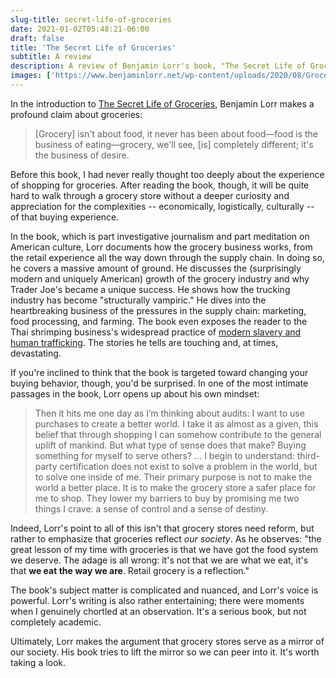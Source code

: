 ```yaml
---
slug-title: secret-life-of-groceries
date: 2021-01-02T05:48:21-06:00
draft: false
title: 'The Secret Life of Groceries'
subtitle: A review
description: A review of Benjamin Lorr's book, "The Secret Life of Groceries"
images: ['https://www.benjaminlorr.net/wp-content/uploads/2020/08/Groceries_cover-450.jpeg']
---
```


In the introduction to [The Secret Life of Groceries](https://www.benjaminlorr.net/book/the-secret-life-of-groceries/), Benjamin Lorr makes a profound claim about groceries:

> [Grocery] isn't about food, it never has been about food—food is the business of eating—grocery, we'll see, [is] completely different; it's the business of desire.

Before this book, I had never really thought too deeply about the experience of shopping for groceries. After reading the book, though, it will be quite hard to walk through a grocery store without a deeper curiosity and appreciation for the complexities -- economically, logistically, culturally -- of that buying experience.

In the book, which is part investigative journalism and part meditation on American culture, Lorr documents how the grocery business works, from the retail experience all the way down through the supply chain. In doing so, he covers a massive amount of ground. He discusses the (surprisingly modern and uniquely American) growth of the grocery industry and why Trader Joe's became a unique success. He shows how the trucking industry has become "structurally vampiric." He dives into the heartbreaking business of the pressures in the supply chain: marketing, food processing, and farming. The book even exposes the reader to the Thai shrimping business's widespread practice of [modern slavery and human trafficking](https://www.theguardian.com/global-development/2018/jan/23/thai-seafood-industry-report-trafficking-rights-abuses). The stories he tells are touching and, at times, devastating.

If you're inclined to think that the book is targeted toward changing your buying behavior, though, you'd be surprised. In one of the most intimate passages in the book, Lorr opens up about his own mindset:

> Then it hits me one day as I’m thinking about audits: I want to use purchases to create a better world. I take it as almost as a given, this belief that through shopping I can somehow contribute to the general uplift of mankind. But what type of sense does that make? Buying something for myself to serve others? ... I begin to understand: third-party certification does not exist to solve a problem in the world, but to solve one inside of me. Their primary purpose is not to make the world a better place. It is to make the grocery store a safer place for me to shop. They lower my barriers to buy by promising me two things I crave: a sense of control and a sense of destiny.

Indeed, Lorr's point to all of this isn't that grocery stores need reform, but rather to emphasize that groceries reflect _our society_. As he observes: "the great lesson of my time with groceries is that we have got the food system we deserve. The adage is all wrong: it's not that we are what we eat, it's that **we eat the way we are**. Retail grocery is a reflection."

The book's subject matter is complicated and nuanced, and Lorr's voice is powerful. Lorr's writing is also rather entertaining; there were moments when I genuinely chortled at an observation. It's a serious book, but not completely academic.

Ultimately, Lorr makes the argument that grocery stores serve as a mirror of our society. His book tries to lift the mirror so we can peer into it. It's worth taking a look.
